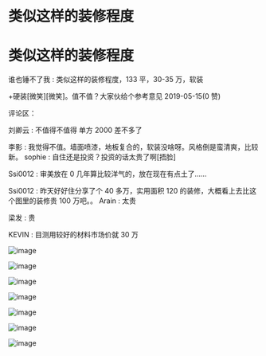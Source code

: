 # 类似这样的装修程度

# 类似这样的装修程度

谁也锤不了我 : 类似这样的装修程度，133 平，30-35 万，软装

+硬装[微笑][微笑]。值不值？大家伙给个参考意见 2019-05-15(0 赞)

评论区：

刘卿云 : 不值得不值得 单方 2000 差不多了

李影 : 我觉得不值。墙面喷漆，地板复合的，软装没啥呀。风格倒是蛮清爽，比较新。 sophie : 自住还是投资？投资的话太贵了啊[捂脸]

Ssi0012 : 审美放在 0 几年算比较洋气的，放在现在有点土了……

Ssi0012 : 昨天好好住分享了个 40 多万，实用面积 120 的装修，大概看上去比这个图里的装修贵 100 万吧。。 Arain : 太贵

梁发 : 贵

KEVIN : 目测用较好的材料市场价就 30 万

![image](img/Image_064.png)

![image](img/Image_065.png)

![image](img/Image_066.png)

![image](img/Image_067.png)

<title class="calibre11">img8</title>

![image](img/Image_0016.png)

![image](img/Image_0026.png)

![image](img/Image_0036.png)
